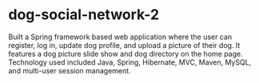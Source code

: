 # dog-social-network-2
Built a Spring framework based web application where the user can register, log in, update dog profile, and upload a picture of their dog. It features a dog picture slide show and dog directory on the home page.  Technology used included Java, Spring, Hibernate, MVC, Maven, MySQL, and multi-user session management. 
